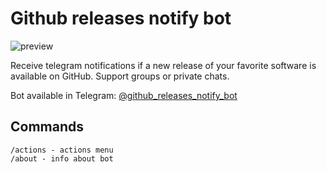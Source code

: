 # Github releases notify bot

![preview](https://user-images.githubusercontent.com/4976306/30619440-156248a2-9da8-11e7-9bea-202664b8f329.png)

Receive telegram notifications if a new release of your favorite software is available on GitHub. Support groups or private chats.

Bot available in Telegram: [@github_releases_notify_bot](https://telegram.me/github_releases_notify_bot)

## Commands
```
/actions - actions menu
/about - info about bot
```
